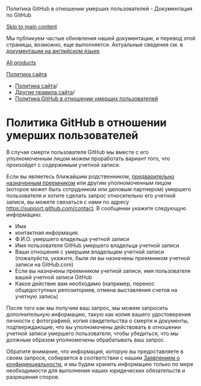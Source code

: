 Политика GitHub в отношении умерших пользователей - Документация по GitHub

[Skip to main content](#main-content)

Мы публикуем частые обновления нашей документации, и перевод этой страницы, возможно, еще выполняется. Актуальные сведения см. в [документации на английском языке](/en).

[All products](/ru)

[Политика сайта](/ru/site-policy)

* [Политика сайта](/ru/site-policy)/
* [Другие правила сайта](/ru/site-policy/other-site-policies)/
* [Политика GitHub в отношении умерших пользователей](/ru/site-policy/other-site-policies/github-deceased-user-policy)

Политика GitHub в отношении умерших пользователей
==========

В случае смерти пользователя GitHub мы вместе с его уполномоченным лицом можем проработать вариант того, что произойдет с содержимым учетной записи.

Если вы являетесь ближайшим родственником, [предварительно назначенным преемником](/ru/account-and-profile/setting-up-and-managing-your-personal-account-on-github/managing-access-to-your-personal-repositories/maintaining-ownership-continuity-of-your-personal-accounts-repositories) или другим уполномоченным лицом (которое может быть сотрудником или деловым партнером) умершего пользователя и хотите сделать запрос относительно его учетной записи, вы можете связаться с нами по адресу <https://support.github.com/contact>. В сообщении укажите следующую информацию:

* Имя
* контактная информация.
* Ф.И.О. умершего владельца учетной записи
* Имя пользователя GitHub умершего владельца учетной записи
* Ваши отношения с умершим владельцем учетной записи (пожалуйста, укажите, были ли вы назначены преемником учетной записи на GitHub.com)
* Если вы назначены преемником учетной записи, имя пользователя вашей учетной записи GitHub
* Какое действие вам необходимо (например, перенос общедоступных репозиториев, отмена выставления счетов на учетную запись)

После того как мы получим ваш запрос, мы можем запросить дополнительную информацию, такую как копия вашего удостоверения личности с фотографией, копия свидетельства о смерти и документы, подтверждающие, что вы уполномочены действовать в отношении учетной записи умершего пользователя, чтобы убедиться, что мы должным образом уполномочены обрабатывать ваш запрос.

Обратите внимание, что информация, которую вы предоставляете в своем запросе, собирается в соответствии с нашим [Заявлением о конфиденциальности](/ru/site-policy/privacy-policies/github-privacy-statement), и мы будем хранить информацию только по мере необходимости для выполнения наших юридических обязательств и разрешения споров.
